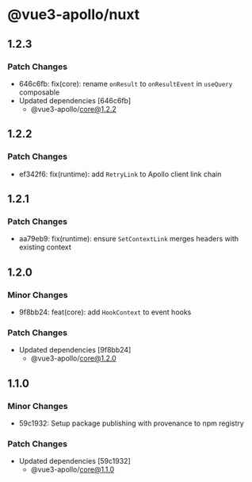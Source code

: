 # @vue3-apollo/nuxt

## 1.2.3

### Patch Changes

- 646c6fb: fix(core): rename `onResult` to `onResultEvent` in `useQuery` composable
- Updated dependencies [646c6fb]
  - @vue3-apollo/core@1.2.2

## 1.2.2

### Patch Changes

- ef342f6: fix(runtime): add `RetryLink` to Apollo client link chain

## 1.2.1

### Patch Changes

- aa79eb9: fix(runtime): ensure `SetContextLink` merges headers with existing context

## 1.2.0

### Minor Changes

- 9f8bb24: feat(core): add `HookContext` to event hooks

### Patch Changes

- Updated dependencies [9f8bb24]
  - @vue3-apollo/core@1.2.0

## 1.1.0

### Minor Changes

- 59c1932: Setup package publishing with provenance to npm registry

### Patch Changes

- Updated dependencies [59c1932]
  - @vue3-apollo/core@1.1.0
